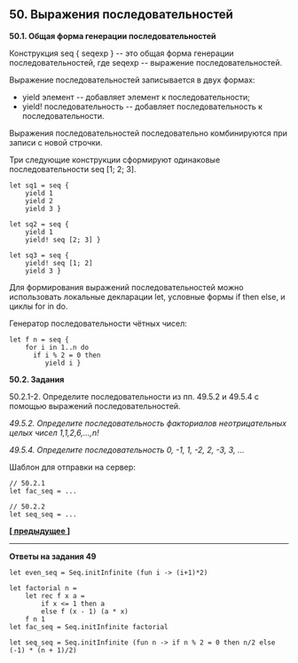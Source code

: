 ## 50. Выражения последовательностей

**50.1. Общая форма генерации последовательностей**

Конструкция seq { seqexp } -- это общая форма генерации последовательностей, где seqexp -- выражение последовательностей.

Выражение последовательностей записывается в двух формах:

- yield элемент -- добавляет элемент к последовательности;
- yield! последовательность -- добавляет последовательность к последовательности.

Выражения последовательностей последовательно комбинируются при записи с новой строчки.

Три следующие конструкции сформируют одинаковые последовательности seq [1; 2; 3].

```
let sq1 = seq {
    yield 1
    yield 2
    yield 3 }

let sq2 = seq {
    yield 1
    yield! seq [2; 3] }

let sq3 = seq {
    yield! seq [1; 2]
    yield 3 }
```

Для формирования выражений последовательностей можно использовать локальные декларации let, условные формы if then else, и циклы for in do.

Генератор последовательности чётных чисел:

```
let f n = seq {
    for i in 1..n do 
      if i % 2 = 0 then
         yield i }
```

**50.2. Задания**

50.2.1-2. Определите последовательности из пп. 49.5.2 и 49.5.4 с помощью выражений последовательностей.

*49.5.2. Определите последовательность факториалов неотрицательных целых чисел 1,1,2,6,...,n!*

*49.5.4. Определите последовательность 0, -1, 1, -2, 2, -3, 3, ...*

Шаблон для отправки на сервер:

```
// 50.2.1
let fac_seq = ...

// 50.2.2
let seq_seq = ...
```

**[[ предыдущее ]](https://skillsmart.ru/fp/fsh/c0sf7ffs14.html)**

---

**Ответы на задания 49**

```
let even_seq = Seq.initInfinite (fun i -> (i+1)*2)

let factorial n =
    let rec f x a =
        if x <= 1 then a
        else f (x - 1) (a * x)
    f n 1
let fac_seq = Seq.initInfinite factorial

let seq_seq = Seq.initInfinite (fun n -> if n % 2 = 0 then n/2 else (-1) * (n + 1)/2)
```
